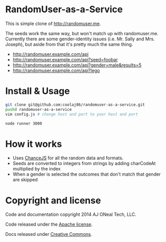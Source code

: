 RandomUser-as-a-Service
===

This is simple clone of <http://randomuser.me>.

The seeds work the same way, but won't match up with randomuser.me.
Currently there are some gender-identity issues
(i.e. Mr. Sally and Mrs. Joseph), but aside from that it's pretty
much the same thing.

  * <http://randomuser.example.com/api>
  * <http://randomuser.example.com/api?seed=foobar>
  * <http://randomuser.example.com/api?gender=male&results=5>
  * <http://randomuser.example.com/api?lego>

Install & Usage
===

```bash
git clone git@github.com:coolaj86/randomuser-as-a-service.git
pushd randomuser-as-a-service
vim config.js # change host and port to your host and port

node runner 3000
```

How it works
===

  * Uses [ChanceJS](http://chancejs.com/) for all the random data and formats.
  * Seeds are converted to integers from strings by adding charCodeAt multiplied by the index
  * When a gender is selected the outcomes that don't match that gender are skipped

Copyright and license
===

Code and documentation copyright 2014 AJ ONeal Tech, LLC.

Code released under the [Apache license](https://github.com/coolaj86/randomuser-as-a-service/blob/master/LICENSE).

Docs released under [Creative Commons](https://github.com/coolaj86/randomuser-as-a-service/blob/master/LICENSE.DOCS).
